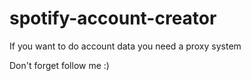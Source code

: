 # spotify-account-creator
If you want to do account data you need a proxy system

Don't forget follow me :)

